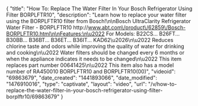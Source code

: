 {
    "title": "How To: Replace The Water Filter In Your Bosch Refrigerator Using Filter BORPLFTR10",
    "description": "Learn how to replace your water filter using the BORPLFTR10 filter from Bosch!\n\nBosch UltraClarity Refrigerator Water Filter - BORPLFTR10 http:\/\/www.abt.com\/product\/62859\/Bosch-BORPLFTR10.html\n\nFeatures:\n\u2022 For Models: B22CS... B26FT... B30BB... B36BT... B36ET... B36IT... KAD62\u2026\n\u2022 Reduces chlorine taste and odors while improving the quality of water for drinking and cooking\n\u2022 Water filters should be changed every 6 months or when the appliance indicates it needs to be changed\n\u2022 This item replaces part number 00641425\n\u2022 This item also has a model number of RA450010 BORPLFTR10 and BORPLFTR10(00)",
    "videoid": "69863679",
    "date_created": "1441893066",
    "date_modified": "1476910016",
    "type": "captivate",
    "layout": "video",
    "url": "\/v\/how-to-replace-the-water-filter-in-your-bosch-refrigerator-using-filter-borplftr10\/69863679"
}